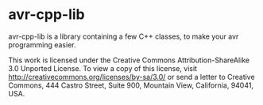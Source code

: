 avr-cpp-lib
===========

avr-cpp-lib is a library containing a few C++ classes,
to make your avr programming easier.

This work is licensed under the 
Creative Commons Attribution-ShareAlike 3.0 Unported License. 
To view a copy of this license, visit 
http://creativecommons.org/licenses/by-sa/3.0/ 
or send a letter to 
Creative Commons, 444 Castro Street, Suite 900, Mountain View, California, 94041, USA.
